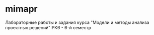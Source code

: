 # mimapr
Лабораторные работы и задания курса "Модели и методы анализа проектных решений" РК6 - 6-й семестр
